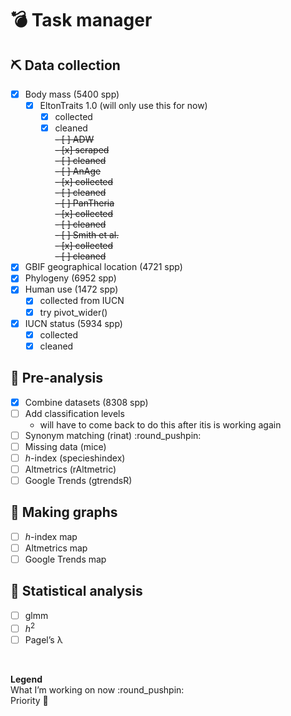 
# :bomb: Task manager

## :pick: Data collection

  - [x] Body mass (5400 spp)
      - [x] EltonTraits 1.0 (will only use this for now)
          - [x] collected
          - [x] cleaned  
            ~~- \[ \] ADW~~  
            ~~- \[x\] scraped~~  
            ~~- \[ \] cleaned~~  
            ~~- \[ \] AnAge~~  
            ~~- \[x\] collected~~  
            ~~- \[ \] cleaned~~  
            ~~- \[ \] PanTheria~~  
            ~~- \[x\] collected~~  
            ~~- \[ \] cleaned~~  
            ~~- \[ \] Smith et al.~~  
            ~~- \[x\] collected~~  
            ~~- \[ \] cleaned~~
  - [x] GBIF geographical location (4721 spp)
  - [x] Phylogeny (6952 spp)
  - [x] Human use (1472 spp)
      - [x] collected from IUCN
      - [x] try pivot\_wider()
  - [x] IUCN status (5934 spp)
      - [x] collected
      - [x] cleaned

## :abacus: Pre-analysis

  - [x] Combine datasets (8308 spp)
  - [ ] Add classification levels
      - will have to come back to do this after itis is working again
  - [ ] Synonym matching (rinat) :round\_pushpin:
  - [ ] Missing data (mice)
  - [ ] *h*-index (specieshindex)
  - [ ] Altmetrics (rAltmetric)
  - [ ] Google Trends (gtrendsR)

## :art: Making graphs

  - [ ] *h*-index map
  - [ ] Altmetrics map
  - [ ] Google Trends map

## :rocket: Statistical analysis

  - [ ] glmm
  - [ ] *h*<sup>2</sup>
  - [ ] Pagel’s λ

 

**Legend**  
What I’m working on now :round\_pushpin:  
Priority :gem:
